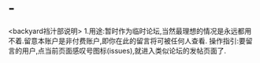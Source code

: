 # -
<backyard裆汁部说明>
1.用途:暂时作为临时论坛,当然最理想的情况是永远都用不着.留意本账户是非付费账户,即你在此的留言将可被任何人查看.
  操作指引:要留言的用户,点当前页面感叹号图标(issues),就进入类似论坛的发帖页面了.

